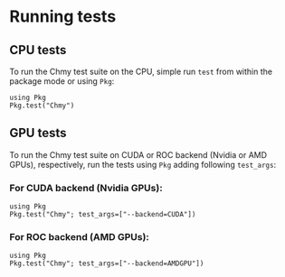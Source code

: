 # Running tests

## CPU tests

To run the Chmy test suite on the CPU, simple run `test` from within the package mode or using `Pkg`:
```julia-repl
using Pkg
Pkg.test("Chmy")
```

## GPU tests

To run the Chmy test suite on CUDA or ROC backend (Nvidia or AMD GPUs), respectively, run the tests using `Pkg` adding following `test_args`:

### For CUDA backend (Nvidia GPUs):

```julia-repl
using Pkg
Pkg.test("Chmy"; test_args=["--backend=CUDA"])
```

### For ROC backend (AMD GPUs):

```julia-repl
using Pkg
Pkg.test("Chmy"; test_args=["--backend=AMDGPU"])
```

